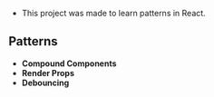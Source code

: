 - This project was made to learn patterns in React.

## Patterns

- **Compound Components**
- **Render Props**
- **Debouncing**
